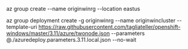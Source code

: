 az group create --name originwinrg --location eastus

az group deployment create -g originwinrg --name originwincluster --template-uri https://raw.githubusercontent.com/tagliateller/openshift-windows/master/3.11/azure/twonode.json --parameters @./azuredeploy.parameters.3.11.local.json --no-wait